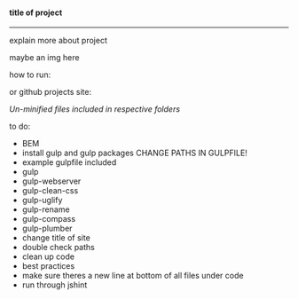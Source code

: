 #### title of project
----


explain more about project


maybe an img here


how to run:


or github projects site:


*Un-minified files included in respective folders*


to do:
- BEM
- install gulp and gulp packages CHANGE PATHS IN GULPFILE!
- example gulpfile included
 - gulp
 - gulp-webserver
 - gulp-clean-css
 - gulp-uglify
 - gulp-rename
 - gulp-compass
 - gulp-plumber
- change title of site
- double check paths
- clean up code
 - best practices
 - make sure theres a new line at bottom of all files under code
- run through jshint

